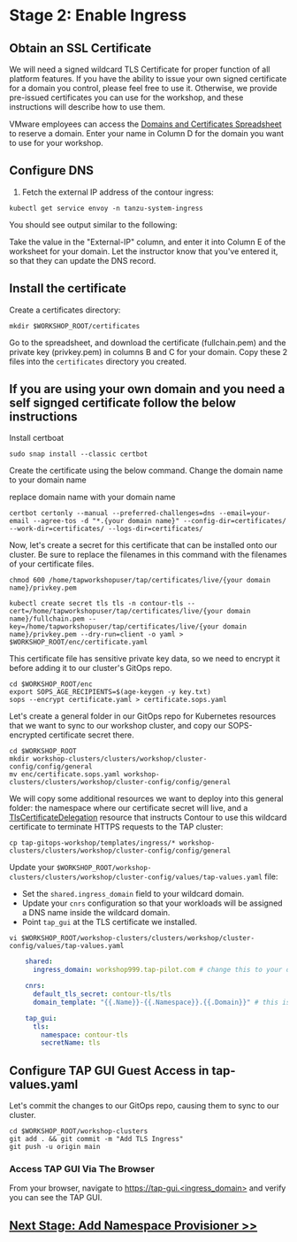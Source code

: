 # Stage 2: Enable Ingress

## Obtain an SSL Certificate

We will need a signed wildcard TLS Certificate for proper function of all platform features. If you have the ability to issue your own signed certificate for a domain you control, please feel free to use it. Otherwise, we provide pre-issued certificates you can use for the workshop, and these instructions will describe how to use them.

VMware employees can access the [Domains and Certificates Spreadsheet](https://onevmw.sharepoint.com/:x:/s/TanzuApplicationPlatformTAPTSL/EcyhihIXXdxHoagtOm9x_SEB3yNIce8OjDtnhRtJlPkgZw?e=Ph4e4p) to reserve a domain. Enter your name in Column D for the domain you want to use for your workshop.

## Configure DNS

1. Fetch the external IP address of the contour ingress:

```execute
kubectl get service envoy -n tanzu-system-ingress
```

You should see output similar to the following:


Take the value in the "External-IP" column, and enter it into Column E of the worksheet for your domain. Let the instructor know that you've entered it, so that they can update the DNS record.

## Install the certificate

Create a certificates directory:
```execute
mkdir $WORKSHOP_ROOT/certificates
```
Go to the spreadsheet, and download the certificate (fullchain.pem) and the private key (privkey.pem) in columns B and C for your domain. Copy these 2 files into the `certificates` directory you created.
## If you are using your own domain and you need a self signged certificate follow the below instructions

Install certboat
```execute
sudo snap install --classic certbot
```
Create the certificate using the below command. Change the domain name to your domain name

replace domain name with your domain name
``` copy
certbot certonly --manual --preferred-challenges=dns --email=your-email --agree-tos -d "*.{your domain name}" --config-dir=certificates/ --work-dir=certificates/ --logs-dir=certificates/
```

Now, let's create a secret for this certificate that can be installed onto our cluster. Be sure to replace the filenames in this command with the filenames of your certificate files.
```copy
chmod 600 /home/tapworkshopuser/tap/certificates/live/{your domain name}/privkey.pem
```
```copy
kubectl create secret tls tls -n contour-tls --cert=/home/tapworkshopuser/tap/certificates/live/{your domain name}/fullchain.pem --key=/home/tapworkshopuser/tap/certificates/live/{your domain name}/privkey.pem --dry-run=client -o yaml > $WORKSHOP_ROOT/enc/certificate.yaml
```

This certificate file has sensitive private key data, so we need to encrypt it before adding it to our cluster's GitOps repo.

```execute
cd $WORKSHOP_ROOT/enc
export SOPS_AGE_RECIPIENTS=$(age-keygen -y key.txt)
sops --encrypt certificate.yaml > certificate.sops.yaml
```

Let's create a general folder in our GitOps repo for Kubernetes resources that we want to sync to our workshop cluster, and copy our SOPS-encrypted certificate secret there.

```execute
cd $WORKSHOP_ROOT
mkdir workshop-clusters/clusters/workshop/cluster-config/config/general
mv enc/certificate.sops.yaml workshop-clusters/clusters/workshop/cluster-config/config/general
```

We will copy some additional resources we want to deploy into this general folder: the namespace where our certificate secret will live, and a [TlsCertificateDelegation](https://projectcontour.io/docs/1.25/config/tls-delegation/) resource that instructs Contour to use this wildcard certificate to terminate HTTPS requests to the TAP cluster:

```execute
cp tap-gitops-workshop/templates/ingress/* workshop-clusters/clusters/workshop/cluster-config/config/general
```

Update your `$WORKSHOP_ROOT/workshop-clusters/clusters/workshop/cluster-config/values/tap-values.yaml` file:
- Set the `shared.ingress_domain` field to your wildcard domain.
- Update your `cnrs` configuration so that your workloads will be assigned a DNS name inside the wildcard domain.
- Point `tap_gui` at the TLS certificate we installed.
```execute
vi $WORKSHOP_ROOT/workshop-clusters/clusters/workshop/cluster-config/values/tap-values.yaml
```
```yaml
    shared:
      ingress_domain: workshop999.tap-pilot.com # change this to your domain

    cnrs:
      default_tls_secret: contour-tls/tls
      domain_template: "{{.Name}}-{{.Namespace}}.{{.Domain}}" # this is a go-template

    tap_gui:
      tls:
        namespace: contour-tls
        secretName: tls
```

## Configure TAP GUI Guest Access in tap-values.yaml

Let's commit the changes to our GitOps repo, causing them to sync to our cluster.

```execute
cd $WORKSHOP_ROOT/workshop-clusters
git add . && git commit -m "Add TLS Ingress"
git push -u origin main
```

### Access TAP GUI Via The Browser

From your browser, navigate to [https://tap-gui.<ingress_domain>](https://tap-gui.<ingress_domain>) and verify you can see the TAP GUI.

## [Next Stage: Add Namespace Provisioner >>](Stage-3-Namespace-Provisioner.md)